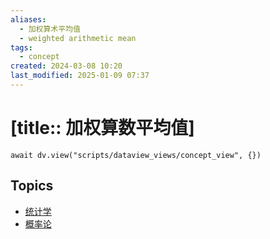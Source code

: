 ```yaml
---
aliases:
  - 加权算术平均值
  - weighted arithmetic mean
tags:
  - concept
created: 2024-03-08 10:20
last_modified: 2025-01-09 07:37
---
```


# [title:: 加权算数平均值]

```dataviewjs
await dv.view("scripts/dataview_views/concept_view", {})
```

## Topics

- [统计学](_statistics_.md)
- [概率论](_probability_theory_.md)
